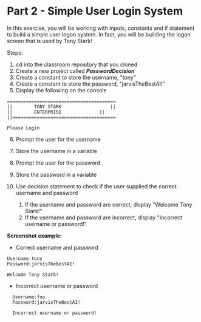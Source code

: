 # Part 2 - Simple User Login System

In this exercise, you will be working with inputs, constants and if statement to build a simple
user logon system. In fact, you will be building the logon screen that is used by Tony Stark!

Steps:
1. cd into the classroom repository that you cloned
2. Create a new project called ***PasswordDecision***
3. Create a constant to store the username, "tony"
4. Create a constant to store the password, "jarvisTheBestAI!"
5. Display the following on the console 
```
========================================
||        TONY STARK                  ||
||        ENTERPRISE		      ||
||======================================

Please Login
```
6. Prompt the user for the username
7. Store the username in a variable
8. Prompt the user for the password
9. Store the password in a variable

10. Use decision statement to check if the user supplied the correct username and password
    1. If the username and password are correct, display "Welcome Tony Stark!"
    2. If the username and password are incorrect, display "Incorrect username or password!"

**Screenshot example:**
- Correct username and password
```
Username:tony
Password:jarvisTheBestAI!

Welcome Tony Stark!
```

- Incorrect username or password
```
  Username:foo
  Password:jarvisTheBestAI!
  
  Incorrect username or password!
```